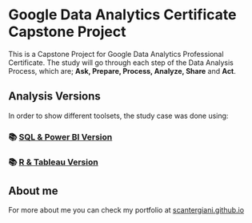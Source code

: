 # Google Data Analytics Certificate Capstone Project

This is a Capstone Project for Google Data Analytics Professional Certificate. The study will go through each step of the Data Analysis Process, which are; **Ask, Prepare, Process, Analyze, Share** and **Act**. 


## Analysis Versions

In order to show different toolsets, the study case was done using:

### :books: [SQL & Power BI Version](https://github.com/SCantergiani/Google-Data-Analytics-Certificate/blob/main/SQL%20%26%20Power%20BI%20Version/SQL%20%26%20Power%20BI%20Version.md#google-data-analytics-certificate-capstone-project)
### :books: [R & Tableau Version](https://github.com/SCantergiani/Google-Data-Analytics-Certificate/blob/main/R%20%26%20Tableau%20Version/R%20%26%20Tableau%20Version.md#wip)

## About me

For more about me you can check my portfolio at [scantergiani.github.io](https://scantergiani.github.io/)
